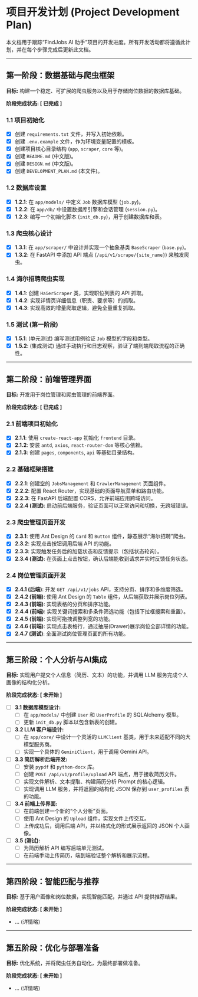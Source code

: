 # 项目开发计划 (Project Development Plan)

本文档用于跟踪“FindJobs AI 助手”项目的开发进度。所有开发活动都将遵循此计划，并在每个步骤完成后更新此文档。

---

## 第一阶段：数据基础与爬虫框架

**目标:** 构建一个稳定、可扩展的爬虫服务以及用于存储岗位数据的数据库基础。

**阶段完成状态: [ 已完成 ]**

### 1.1 项目初始化
- [x] 创建 `requirements.txt` 文件，并写入初始依赖。
- [x] 创建 `.env.example` 文件，作为环境变量配置的模板。
- [x] 创建项目核心目录结构 (`app`, `scraper`, `core` 等)。
- [x] 创建 `README.md` (中文版)。
- [x] 创建 `DESIGN.md` (中文版)。
- [x] 创建 `DEVELOPMENT_PLAN.md` (本文件)。

### 1.2 数据库设置
- [x] **1.2.1**: 在 `app/models/` 中定义 `Job` 数据库模型 (`job.py`)。
- [x] **1.2.2**: 在 `app/db/` 中设置数据库引擎和会话管理 (`session.py`)。
- [x] **1.2.3**: 编写一个初始化脚本 (`init_db.py`)，用于创建数据库和表。

### 1.3 爬虫核心设计
- [x] **1.3.1**: 在 `app/scraper/` 中设计并实现一个抽象基类 `BaseScraper` (`base.py`)。
- [x] **1.3.2**: 在 FastAPI 中添加 API 端点 (`/api/v1/scrape/{site_name}`) 来触发爬虫。

### 1.4 海尔招聘爬虫实现
- [x] **1.4.1**: 创建 `HaierScraper` 类，实现职位列表的 API 抓取。
- [x] **1.4.2**: 实现详情页详细信息（职责、要求等）的抓取。
- [x] **1.4.3**: 实现高效的增量爬取逻辑，避免全量重复抓取。

### 1.5 测试 (第一阶段)
- [x] **1.5.1**: (单元测试) 编写测试用例验证 `Job` 模型的字段和类型。
- [x] **1.5.2**: (集成测试) 通过手动执行和日志观察，验证了端到端爬取流程的正确性。

---

## 第二阶段：前端管理界面

**目标:** 开发用于岗位管理和爬虫管理的前端界面。

**阶段完成状态: [ 已完成 ]**

### 2.1 前端项目初始化
- [x] **2.1.1**: 使用 `create-react-app` 初始化 `frontend` 目录。
- [x] **2.1.2**: 安装 `antd`, `axios`, `react-router-dom` 等核心依赖。
- [x] **2.1.3**: 创建 `pages`, `components`, `api` 等基础目录结构。

### 2.2 基础框架搭建
- [x] **2.2.1**: 创建空的 `JobsManagement` 和 `CrawlerManagement` 页面组件。
- [x] **2.2.2**: 配置 React Router，实现基础的页面导航菜单和路由功能。
- [x] **2.2.3**: 在 FastAPI 后端配置 CORS，允许前端应用跨域访问。
- [x] **2.2.4 (测试)**: 启动前后端服务，验证页面可以正常访问和切换，无跨域错误。

### 2.3 爬虫管理页面开发
- [x] **2.3.1**: 使用 Ant Design 的 `Card` 和 `Button` 组件，静态展示“海尔招聘”爬虫。
- [x] **2.3.2**: 实现点击按钮调用后端 API 的功能。
- [x] **2.3.3**: 实现触发任务后的加载状态和反馈提示（包括状态轮询）。
- [x] **2.3.4 (测试)**: 在页面上点击按钮，确认后端能收到请求并实时反馈任务状态。

### 2.4 岗位管理页面开发
- [x] **2.4.1 (后端)**: 开发 `GET /api/v1/jobs` API，支持分页、排序和多维度筛选。
- [x] **2.4.2 (前端)**: 使用 Ant Design 的 `Table` 组件，从后端获取并展示岗位列表。
- [x] **2.4.3 (前端)**: 实现表格的分页和排序功能。
- [x] **2.4.4 (前端)**: 实现关键词搜索和多条件筛选功能（包括下拉框搜索和重置）。
- [x] **2.4.5 (前端)**: 实现可拖拽调整列宽的功能。
- [x] **2.4.6 (前端)**: 实现点击表格行，通过抽屉(Drawer)展示岗位全部详情的功能。
- [x] **2.4.7 (测试)**: 全面测试岗位管理页面的所有功能。

---

## 第三阶段：个人分析与AI集成

**目标:** 实现用户提交个人信息（简历、文本）的功能，并调用 LLM 服务完成个人画像的结构化分析。

**阶段完成状态: [ 未开始 ]**

- [ ] **3.1 数据库模型设计:**
  - [ ] 在 `app/models/` 中创建 `User` 和 `UserProfile` 的 SQLAlchemy 模型。
  - [ ] 更新 `init_db.py` 脚本以包含新表的创建。

- [ ] **3.2 LLM 客户端设计:**
  - [ ] 在 `app/core/` 中设计一个灵活的 `LLMClient` 基类，用于未来适配不同的大模型服务商。
  - [ ] 实现一个具体的 `GeminiClient`，用于调用 Gemini API。

- [ ] **3.3 简历解析后端开发:**
  - [ ] 安装 `pypdf` 和 `python-docx` 库。
  - [ ] 创建 `POST /api/v1/profile/upload` API 端点，用于接收简历文件。
  - [ ] 实现文件解析、文本提取、构建简历分析 Prompt 的核心逻辑。
  - [ ] 实现调用 LLM 服务，并将返回的结构化 JSON 保存到 `user_profiles` 表的功能。

- [ ] **3.4 前端上传界面:**
  - [ ] 在前端创建一个新的“个人分析”页面。
  - [ ] 使用 Ant Design 的 `Upload` 组件，实现文件上传交互。
  - [ ] 上传成功后，调用后端 API，并以格式化的形式展示返回的 JSON 个人画像。

- [ ] **3.5 (测试):**
  - [ ] 为简历解析 API 编写后端单元测试。
  - [ ] 在前端手动上传简历，端到端验证整个解析和展示流程。

---

## 第四阶段：智能匹配与推荐

**目标:** 基于用户画像和岗位数据，实现智能匹配，并通过 API 提供推荐结果。

**阶段完成状态: [ 未开始 ]**

- ... (详情略)

---

## 第五阶段：优化与部署准备

**目标:** 优化系统，并将爬虫任务自动化，为最终部署做准备。

**阶段完成状态: [ 未开始 ]**

- ... (详情略)